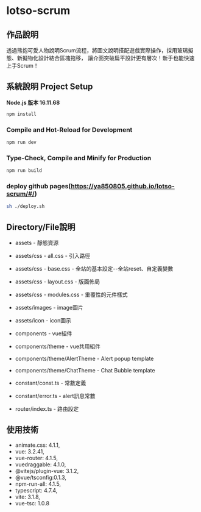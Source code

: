 # lotso-scrum

## 作品說明

透過熊抱可愛人物說明Scrum流程，將圖文說明搭配遊戲實際操作，採用玻璃擬態、新擬物化設計結合區塊拖移， 讓介面突破扁平設計更有層次！新手也能快速上手Scrum！

## 系統說明 Project Setup
**Node.js 版本 16.11.68**
```sh
npm install
```

### Compile and Hot-Reload for Development

```sh
npm run dev
```

### Type-Check, Compile and Minify for Production

```sh
npm run build
```

### deploy github pages(https://ya850805.github.io/lotso-scrum/#/)

```sh
sh ./deploy.sh
```

## Directory/File說明

- assets - 靜態資源
- assets/css - all.css - 引入路徑
- assets/css - base.css - 全站的基本設定--全站reset、自定義變數
- assets/css - layout.css - 版面佈局
- assets/css - modules.css - 重覆性的元件樣式
- assets/images - image圖片
- assets/icon - icon圖示

- components - vue組件
- components/theme - vue共用組件
- components/theme/AlertTheme - Alert popup template
- components/theme/ChatTheme - Chat Bubble template

- constant/const.ts - 常數定義
- constant/error.ts - alert訊息常數

- router/index.ts - 路由設定

## 使用技術

- animate.css: 4.1.1, 
- vue: 3.2.41, 
- vue-router: 4.1.5, 
- vuedraggable: 4.1.0, 
- @vitejs/plugin-vue: 3.1.2, 
- @vue/tsconfig:0.1.3, 
- npm-run-all: 4.1.5, 
- typescript: 4.7.4, 
- vite: 3.1.8, 
- vue-tsc: 1.0.8

